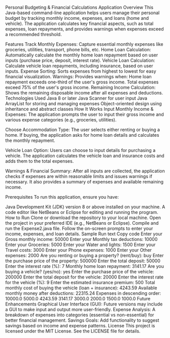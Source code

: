 Personal Budgeting & Financial Calculations Application
Overview
This Java-based command-line application helps users manage their personal budget by tracking monthly income, expenses, and loans (home and vehicle). The application calculates key financial aspects, such as total expenses, loan repayments, and provides warnings when expenses exceed a recommended threshold.

Features
Track Monthly Expenses: Capture essential monthly expenses like groceries, utilities, transport, phone bills, etc.
Home Loan Calculation: Automatically calculate the monthly home loan repayment based on user inputs (purchase price, deposit, interest rate).
Vehicle Loan Calculation: Calculate vehicle loan repayments, including insurance, based on user inputs.
Expense Sorting: Sorts expenses from highest to lowest for easy financial visualization.
Warnings: Provides warnings when:
Home loan repayment exceeds one-third of the user's gross income.
Total expenses exceed 75% of the user's gross income.
Remaining Income Calculation: Shows the remaining disposable income after all expenses and deductions.
Technologies Used
Java 8 or later
Java Scanner for user input
Java ArrayList for storing and managing expenses
Object-oriented design using inheritance and abstract classes
How It Works
Input Monthly Income & Expenses: The application prompts the user to input their gross income and various expense categories (e.g., groceries, utilities).

Choose Accommodation Type: The user selects either renting or buying a home. If buying, the application asks for home loan details and calculates the monthly repayment.

Vehicle Loan Option: Users can choose to input details for purchasing a vehicle. The application calculates the vehicle loan and insurance costs and adds them to the total expenses.

Warnings & Financial Summary: After all inputs are collected, the application checks if expenses are within reasonable limits and issues warnings if necessary. It also provides a summary of expenses and available remaining income.

Prerequisites
To run this application, ensure you have:

Java Development Kit (JDK) version 8 or above installed on your machine.
A code editor like NetBeans or Eclipse for editing and running the program.
How to Run
Clone or download the repository to your local machine.
Open the project in your preferred IDE (e.g., NetBeans or Eclipse).
Compile and run the Expense2.java file.
Follow the on-screen prompts to enter your income, expenses, and loan details.
Sample Run
text
Copy code
Enter your Gross monthly income: 50000
Enter your Monthly tax deductions: 10000
Enter your Groceries: 5000
Enter your Water and lights: 1500
Enter your Travel costs: 3000
Enter your Phone expenses: 1000
Enter your Other expenses: 2000
Are you renting or buying a property? (rent/buy): buy
Enter the purchase price of the property: 500000
Enter the total deposit: 50000
Enter the interest rate (%): 7
Monthly home loan repayment: 3141.17
Are you buying a vehicle? (yes/no): yes
Enter the purchase price of the vehicle: 200000
Enter the total deposit for the vehicle: 20000
Enter the interest rate for the vehicle (%): 9
Enter the estimated insurance premium: 500
Total monthly cost of buying the vehicle (loan + insurance): 4243.59
Available monthly money after deductions: 22315.24
Expenses in descending order:
10000.0
5000.0
4243.59
3141.17
3000.0
2000.0
1500.0
1000.0
Future Enhancements
Graphical User Interface (GUI): Future versions may include a GUI to make input and output more user-friendly.
Expense Analysis: A breakdown of expenses into categories (essential vs non-essential) for better financial management.
Savings Goals: Add functionality to suggest savings based on income and expense patterns.
License
This project is licensed under the MIT License. See the LICENSE file for details.
